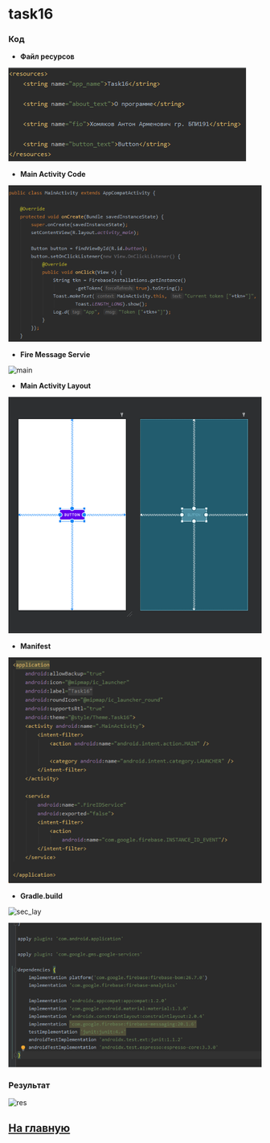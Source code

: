 # task16

### Код 

* **Файл ресурсов**

![str](https://github.com/antonkhmv/android_dz/blob/main/task16/img/str.png)

* **Main Activity Code**

![main](https://github.com/antonkhmv/android_dz/blob/main/task16/img/main_code.png)

* **Fire Message Servie**

![main](https://github.com/antonkhmv/android_dz/blob/main/task16/img/msg_srv.png)

* **Main Activity Layout**

![main_lay](https://github.com/antonkhmv/android_dz/blob/main/task16/img/lay.png)

* **Manifest**

![sec_lay](https://github.com/antonkhmv/android_dz/blob/main/task16/img/manif.png)
 
* **Gradle.build**

![sec_lay](https://github.com/antonkhmv/android_dz/blob/main/task16/img/grd_bld_prj.png)

![sec_lay](https://github.com/antonkhmv/android_dz/blob/main/task16/img/grd_bld_module.png)
 
 
### Результат

![res](https://github.com/antonkhmv/android_dz/blob/main/task16/img/res.gif)

## [На главную](/../../)



